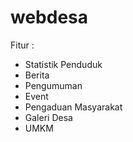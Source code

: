 # webdesa
Fitur :
- Statistik Penduduk
- Berita
- Pengumuman
- Event
- Pengaduan Masyarakat
- Galeri Desa
- UMKM

